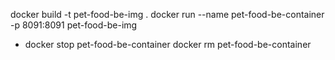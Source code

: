 docker build -t pet-food-be-img .
docker run --name pet-food-be-container -p 8091:8091 pet-food-be-img
* docker stop pet-food-be-container
docker rm pet-food-be-container
